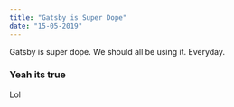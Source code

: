 ```yaml
---
title: "Gatsby is Super Dope"
date: "15-05-2019"
---
```


Gatsby is super dope. We should all be using it. Everyday.

### Yeah its true

Lol